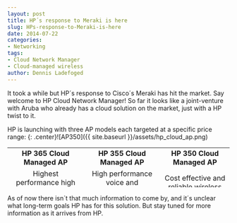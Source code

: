 ```yaml
---
layout: post
title: HP´s response to Meraki is here
slug: HPs-response-to-Meraki-is-here
date: 2014-07-22
categories:
- Networking
tags:
- Cloud Network Manager
- Cloud-managed wireless
author: Dennis Ladefoged
---
```

It took a while but HP´s response to Cisco´s Meraki has hit the market. Say welcome to HP Cloud Network Manager!
So far it looks like a joint-venture with Aruba who already has a cloud solution on the market, just with a HP twist to it.
<!--more-->
HP is launching with three AP models each targeted at a specific price range:
{: .center}![AP350]({{ site.baseurl }}/assets/hp_cloud_ap.png)
<table style="height: 90px;" width="734" align="center">
<tbody>
<tr>
<td style="text-align: center;" width="276"><b>HP 365 Cloud Managed AP</b></td>
<td style="text-align: center;" width="276"><b>HP 355 Cloud Managed AP</b></td>
<td style="text-align: center;" width="276"><b>HP 350 Cloud Managed</b><b> AP</b></td>
</tr>
<tr>
<td style="text-align: center;" width="276">Highest performance high client densities</td>
<td style="text-align: center;" width="276">High performance voice and multimedia</td>
<td style="text-align: center;" width="276">Cost effective and reliable wireless</td>
</tr>
<tr>
<td style="text-align: center;" width="276">802.11ac. 3X3 MIMO 1.3 Gbps</td>
<td style="text-align: center;" width="276">Dual band 802.11n. 3X3 MIMO 450 Mbps</td>
<td style="text-align: center;" width="276">Dual band 802.11n. 2X2 MIMO 300 Mbps</td>
</tr>
</tbody>
</table>
As of now there isn´t that much information to come by, and it´s unclear what long-term goals HP has for this solution. But stay tuned for more information as it arrives from HP.
